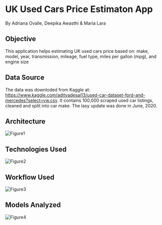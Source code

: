 # UK Used Cars Price Estimaton App
By Adriana Ovalle, Deepika Awasthi & Maria Lara

## Objective
This application helps estimating UK used cars price based on:  make, model, year, transmission, mileage, fuel type, miles per gallon (mpg), and engine size

## Data Source
The data was downloded from Kaggle at: https://www.kaggle.com/adityadesai13/used-car-dataset-ford-and-mercedes?select=vw.csv. It contains 100,000 scraped used car listings, cleaned and split into car make. The lasy update was done in June, 2020.

## Architecture
![Figure1](images/Image1.png)

## Technologies Used
![Figure2](images/Image2.png)

## Workflow Used
![Figure3](images/Image3.png)

## Models Analyzed
![Figure4](images/Image4.png)
